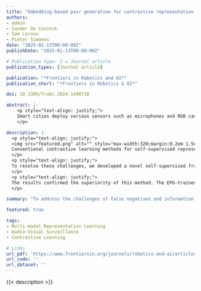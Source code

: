 ```yaml
---
title: "Embedding-based pair generation for contrastive representation learning in audio-visual surveillance data"
authors:
- admin
- Sander De Coninck
- Sam Leroux
- Pieter Simoens
date: "2025-01-13T00:00:00Z"
publishDate: "2025-01-13T00:00:00Z"

# Publication type: 2 = Journal article
publication_types: [Journal article]

publication: "*Frontiers in Robotics and AI*"
publication_short: "*Frontiers in Robotics & AI*"

doi: 10.3389/frobt.2024.1490718

abstract: |-
    <p style="text-align: justify;">
    Smart cities deploy various sensors such as microphones and RGB cameras to collect data to improve the safety and comfort of the citizens. As data annotation is expensive, self-supervised methods such as contrastive learning are used to learn audio-visual representations for downstream tasks. Focusing on surveillance data, we investigate two common limitations of audio-visual contrastive learning: false negatives and the minimal sufficient information bottleneck. Irregular, yet frequently recurring events can lead to a considerable number of false-negative pairs and disrupt the model’s training. To tackle this challenge, we propose a novel method for generating contrastive pairs based on the distance between embeddings of different modalities, rather than relying solely on temporal cues. The semantically synchronized pairs can then be used to ease the minimal sufficient information bottleneck along with the new loss function for multiple positives. We experimentally validate our approach on real-world data and show how the learnt representations can be used for different downstream tasks, including audio-visual event localization, anomaly detection, and event search. Our approach reaches similar performance as state-of-the-art modality- and task-specific approaches.
    </p>

description: |-
  <p style="text-align: justify;">
  <img src="featured.png" alt="" style="max-width:320;margin:0.2em 1.5em 0.2em 0em;float:left;" class="pub-img" >
  Conventional contrastive learning methods for self-supervised representation learning rely on an overly strict temporal alignment to generate positive pairs.  This approach, while effective in some domains, creates critical issues when applied to continuous surveillance data. The first problem is the prevalence of False Negatives; semantically identical events, such as a car passing, that occur at different times are incorrectly treated as negative pairs, which fundamentally misguides the learning objective and degrades the quality of the learned representations. This leads to a second issue, an Information Bottleneck, where the model learns superficial temporal cues instead of rich, generalizable semantic features, thus limiting its effectiveness on diverse downstream tasks that demand a deeper understanding of the data. 
  </p>
  <p style="text-align: justify;">
  To resolve these challenges, we developed a novel self-supervised framework centered on a new mechanism termed Embedding-based Pair Generation. Instead of relying on timestamps, EPG strategically leverages the frequent recurrence of events by sampling positive pairs based on their mutual proximity within the learnt embedding space. This process was coupled with a modified contrastive loss function specifically designed to effectively incorporate these multi-positive pairs, thereby enriching the learning signal and breaking through the information bottleneck. 
  </p>
  <p style="text-align: justify;">
  The results confirmed the superiority of this method. The EPG-trained representations significantly outperformed existing baselines, achieving a 10% performance increase in the task of audio-visual event localization. The efficacy and generality of these features were further validated across a range of applications, including unsupervised anomaly detection and event search. These findings empirically prove that the EPG framework successfully resolves the false negative problem and learns robust, versatile representations from complex, unlabeled surveillance streams in real-world scenarios.
  </p>

summary: "To address the challenges of false negatives and information bottlenecks in audio-visual contrastive learning for smart city surveillance, this work proposes a novel method that generates semantically synchronized pairs via cross-modal embedding distance, yielding general-purposes representations that achieve competitive performance on multiple downstream tasks."

featured: true

tags:
- Multi-modal Representation Learning
- Audio-Visual Surveillance
- Contrastive Learning

# Links
url_pdf: 'https://www.frontiersin.org/journals/robotics-and-ai/articles/10.3389/frobt.2024.1490718'
url_code: ''
url_dataset: ''
---
```


{{< description >}}